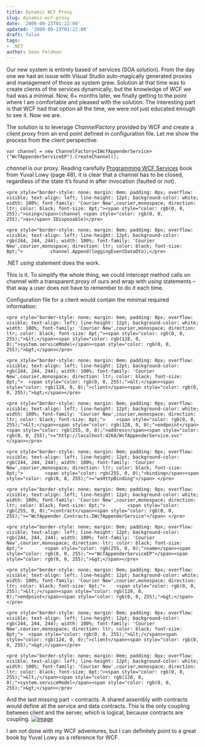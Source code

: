 ```yaml
---
title: Dynamic WCF Proxy
slug: dynamic-wcf-proxy
date: '2009-09-23T01:22:00'
updated: '2009-09-23T01:22:00'
draft: false
tags:
- .NET
author: Sean Feldman
---
```



Our new system is entirely based of services (SOA solution). From the day one we had an issue with Visual Studio auto-magically generated proxies and management of those as system grew. Solution at that time was to create clients of the services dynamically, but the knowledge of WCF we had was a minimal. Now, 6+ months later, we finally getting to the point where I am comfortable and pleased with the solution. The interesting part is that WCF had that option all the time, we were not just educated enough to see it. Now we are.

The solution is to leverage *ChannelFactory* provided by WCF and create a client proxy from an end point defined in configuration file. Let me show the process from the client perspective:

 
```
var channel = new ChannelFactory<IWcfAppenderService>("WcfAppenderServiceEP").CreateChannel();
```

*channel* is our proxy. Reading carefully [Programming WCF Services](http://www.amazon.ca/Programming-WCF-Services-Juval-Lowy/dp/0596521308) book from Yuval Lowy (page 48), it is clear that a channel has to be closed, regardless of the state it’s found in after invocation (faulted or not).

```
<pre style="border-style: none; margin: 0em; padding: 0px; overflow: visible; text-align: left; line-height: 12pt; background-color: white; width: 100%; font-family: 'Courier New',courier,monospace; direction: ltr; color: black; font-size: 8pt;"><span style="color: rgb(0, 0, 255);">using</span>(channel <span style="color: rgb(0, 0, 255);">as</span> IDisposable)</pre>
```
```
<pre style="border-style: none; margin: 0em; padding: 0px; overflow: visible; text-align: left; line-height: 12pt; background-color: rgb(244, 244, 244); width: 100%; font-family: 'Courier New',courier,monospace; direction: ltr; color: black; font-size: 8pt;">          channel.Append(loggingEventDataDto);</pre>
```

.NET *using* statement does the work.

This is it. To simplify the whole thing, we could intercept method calls on channel with a transparent proxy of ours and wrap with *using* statements – that way a user does not have to remember to do it each time.

Configuration file for a client would contain the minimal required information:

```
<pre style="border-style: none; margin: 0em; padding: 0px; overflow: visible; text-align: left; line-height: 12pt; background-color: white; width: 100%; font-family: 'Courier New',courier,monospace; direction: ltr; color: black; font-size: 8pt;"><span style="color: rgb(0, 0, 255);">&lt;</span><span style="color: rgb(128, 0, 0);">system.serviceModel</span><span style="color: rgb(0, 0, 255);">&gt;</span></pre>
```
```
<pre style="border-style: none; margin: 0em; padding: 0px; overflow: visible; text-align: left; line-height: 12pt; background-color: rgb(244, 244, 244); width: 100%; font-family: 'Courier New',courier,monospace; direction: ltr; color: black; font-size: 8pt;">  <span style="color: rgb(0, 0, 255);">&lt;</span><span style="color: rgb(128, 0, 0);">client</span><span style="color: rgb(0, 0, 255);">&gt;</span></pre>
```
```
<pre style="border-style: none; margin: 0em; padding: 0px; overflow: visible; text-align: left; line-height: 12pt; background-color: white; width: 100%; font-family: 'Courier New',courier,monospace; direction: ltr; color: black; font-size: 8pt;">    <span style="color: rgb(0, 0, 255);">&lt;</span><span style="color: rgb(128, 0, 0);">endpoint</span> <span style="color: rgb(255, 0, 0);">address</span><span style="color: rgb(0, 0, 255);">="http://localhost:4268/WcfAppenderService.svc"</span></pre>
```
```
<pre style="border-style: none; margin: 0em; padding: 0px; overflow: visible; text-align: left; line-height: 12pt; background-color: rgb(244, 244, 244); width: 100%; font-family: 'Courier New',courier,monospace; direction: ltr; color: black; font-size: 8pt;">        <span style="color: rgb(255, 0, 0);">binding</span><span style="color: rgb(0, 0, 255);">="wsHttpBinding"</span> </pre>
```
```
<pre style="border-style: none; margin: 0em; padding: 0px; overflow: visible; text-align: left; line-height: 12pt; background-color: white; width: 100%; font-family: 'Courier New',courier,monospace; direction: ltr; color: black; font-size: 8pt;">        <span style="color: rgb(255, 0, 0);">contract</span><span style="color: rgb(0, 0, 255);">="WcfAppender.Contracts.IWcfAppenderService"</span> </pre>
```
```
<pre style="border-style: none; margin: 0em; padding: 0px; overflow: visible; text-align: left; line-height: 12pt; background-color: rgb(244, 244, 244); width: 100%; font-family: 'Courier New',courier,monospace; direction: ltr; color: black; font-size: 8pt;">        <span style="color: rgb(255, 0, 0);">name</span><span style="color: rgb(0, 0, 255);">="WcfAppenderServiceEP"</span><span style="color: rgb(0, 0, 255);">&gt;</span></pre>
```
```
<pre style="border-style: none; margin: 0em; padding: 0px; overflow: visible; text-align: left; line-height: 12pt; background-color: white; width: 100%; font-family: 'Courier New',courier,monospace; direction: ltr; color: black; font-size: 8pt;">    <span style="color: rgb(0, 0, 255);">&lt;/</span><span style="color: rgb(128, 0, 0);">endpoint</span><span style="color: rgb(0, 0, 255);">&gt;</span></pre>
```
```
<pre style="border-style: none; margin: 0em; padding: 0px; overflow: visible; text-align: left; line-height: 12pt; background-color: rgb(244, 244, 244); width: 100%; font-family: 'Courier New',courier,monospace; direction: ltr; color: black; font-size: 8pt;">  <span style="color: rgb(0, 0, 255);">&lt;/</span><span style="color: rgb(128, 0, 0);">client</span><span style="color: rgb(0, 0, 255);">&gt;</span></pre>
```
```
<pre style="border-style: none; margin: 0em; padding: 0px; overflow: visible; text-align: left; line-height: 12pt; background-color: white; width: 100%; font-family: 'Courier New',courier,monospace; direction: ltr; color: black; font-size: 8pt;"><span style="color: rgb(0, 0, 255);">&lt;/</span><span style="color: rgb(128, 0, 0);">system.serviceModel</span><span style="color: rgb(0, 0, 255);">&gt;</span></pre>
```

And the last missing part – contracts. A shared assembly with contracts would define all the service and data contracts. This is the only coupling between client and the server, which is logical, because contracts are coupling. [![image](http://weblogs.asp.net/blogs/sfeldman/image_thumb_4B012D64.png "image")](http://weblogs.asp.net/blogs/sfeldman/image_000B2BE4.png)

I am not done with my WCF adventures, but I can definitely point to a great book by Yuval Lowy as a reference for WCF.


